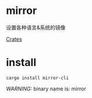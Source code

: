 # mirror

设置各种语言&系统的镜像

[Crates](https://crates.io/crates/mirror-cli)

# install
```shell script
cargo install mirror-cli
```

*WARNING:*
binary name is: mirror
